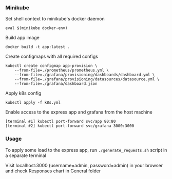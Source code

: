 ### Minikube

Set shell context to minikube's docker daemon
```
eval $(minikube docker-env)
```

Build app image
```
docker build -t app:latest .
```

Create configmaps with all required configs
```
kubectl create configmap app-provision \
    --from-file=./prometheus/prometheus.yml \
    --from-file=./grafana/provisioning/dashboards/dashboard.yml \
    --from-file=./grafana/provisioning/datasources/datasource.yml \
    --from-file=./grafana/dashboard.json
```

Apply k8s config
```
kubectl apply -f k8s.yml
```

Enable access to the express app and grafana from the host machine
```
[terminal #1] kubectl port-forward svc/app 80:80
[terminal #2] kubectl port-forward svc/grafana 3000:3000
```

### Usage

To apply some load to the express app, run ```./generate_requests.sh``` script in a separate terminal

Visit localhost:3000 (username=admin, password=admin) in your browser and check Responses chart in General folder
